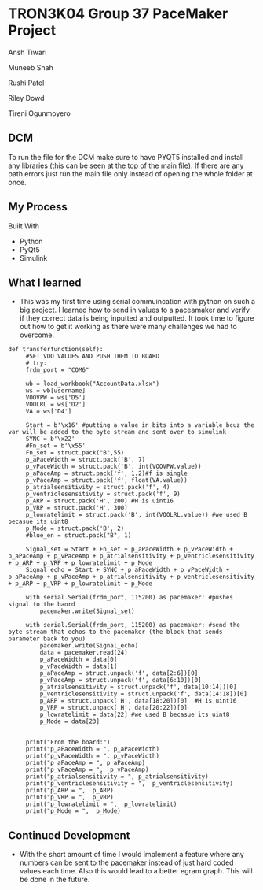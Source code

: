 # TRON3K04 Group 37 PaceMaker Project
Ansh Tiwari

Muneeb Shah

Rushi Patel 

Riley Dowd 

Tireni Ogunmoyero

## DCM

To run the file for the DCM make sure to have PYQT5 installed and install any libraries (this can be seen at the top of the main file). 
If there are any path errors just run the main file only instead of opening the whole folder at once. 

## My Process
Built With 
  - Python
  - PyQt5
  - Simulink
 
 ## What I learned
  - This was my first time using serial commuincation with python on such a big project. I learned how to send in values to a paceamaker and verify if they correct data is being inputted and outputted. It took time to figure out how to get it working as there were many challenges we had to overcome. 
  
   ```
 def transferfunction(self):
        #SET VOO VALUES AND PUSH THEM TO BOARD
        # try:
        frdm_port = "COM6"

        wb = load_workbook("AccountData.xlsx")
        ws = wb[username]
        VOOVPW = ws['D5']
        VOOLRL = ws['D2']
        VA = ws['D4']

        Start = b'\x16' #putting a value in bits into a variable bcuz the var will be added to the byte stream and sent over to simulink
        SYNC = b'\x22'
        #Fn_set = b'\x55'
        Fn_set = struct.pack("B",55)
        p_aPaceWidth = struct.pack('B', 7)
        p_vPaceWidth = struct.pack('B', int(VOOVPW.value))
        p_aPaceAmp = struct.pack('f', 1.2)#f is single
        p_vPaceAmp = struct.pack('f', float(VA.value))
        p_atrialsensitivity = struct.pack('f', 4)
        p_ventriclesensitivity = struct.pack('f', 9)
        p_ARP = struct.pack('H', 200) #H is uint16
        p_VRP = struct.pack('H', 300)
        p_lowratelimit = struct.pack('B', int(VOOLRL.value)) #we used B becasue its uint8
        p_Mode = struct.pack('B', 2)
        #blue_en = struct.pack("B", 1)

        Signal_set = Start + Fn_set + p_aPaceWidth + p_vPaceWidth + p_aPaceAmp + p_vPaceAmp + p_atrialsensitivity + p_ventriclesensitivity + p_ARP + p_VRP + p_lowratelimit + p_Mode
        Signal_echo = Start + SYNC + p_aPaceWidth + p_vPaceWidth + p_aPaceAmp + p_vPaceAmp + p_atrialsensitivity + p_ventriclesensitivity + p_ARP + p_VRP + p_lowratelimit + p_Mode

        with serial.Serial(frdm_port, 115200) as pacemaker: #pushes signal to the baord
            pacemaker.write(Signal_set)

        with serial.Serial(frdm_port, 115200) as pacemaker: #send the byte stream that echos to the pacemaker (the block that sends parameter back to you)
            pacemaker.write(Signal_echo)
            data = pacemaker.read(24)
            p_aPaceWidth = data[0]
            p_vPaceWidth = data[1]
            p_aPaceAmp = struct.unpack('f', data[2:6])[0] 
            p_vPaceAmp = struct.unpack('f', data[6:10])[0]
            p_atrialsensitivity = struct.unpack('f', data[10:14])[0]
            p_ventriclesensitivity = struct.unpack('f', data[14:18])[0]
            p_ARP = struct.unpack('H', data[18:20])[0]  #H is uint16
            p_VRP = struct.unpack('H', data[20:22])[0] 
            p_lowratelimit = data[22] #we used B becasue its uint8
            p_Mode = data[23]
            

        print("From the board:")
        print("p_aPaceWidth = ", p_aPaceWidth)
        print("p_vPaceWidth = ", p_vPaceWidth)
        print("p_aPaceAmp = ", p_aPaceAmp)
        print("p_vPaceAmp = ",  p_vPaceAmp)
        print("p_atrialsensitivity = ", p_atrialsensitivity)
        print("p_ventriclesensitivity = ",  p_ventriclesensitivity)
        print("p_ARP = ",  p_ARP)
        print("p_VRP = ",  p_VRP)
        print("p_lowratelimit = ",  p_lowratelimit)
        print("p_Mode = ",  p_Mode)

  ```
  
 ## Continued Development
  - With the short amount of time I would implement a feature where any numbers can be sent to the pacemaker instead of just hard coded values each time. Also this would lead to a better egram graph. This will be done in the future. 
